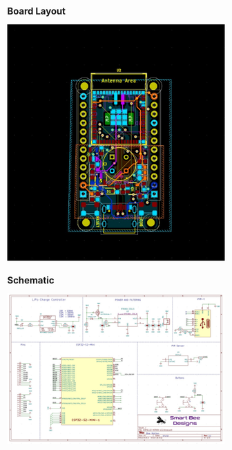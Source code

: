 ## Board Layout
![alt text](https://github.com/strid3r21/Bee-Motion/blob/main/Schematics/board.jpg?raw=true)

## Schematic
![alt text](https://github.com/strid3r21/Bee-Motion/blob/main/Schematics/schematic.jpg?raw=true)
